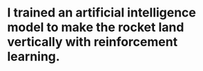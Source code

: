 # I trained an artificial intelligence model to make the rocket land vertically with reinforcement learning.
